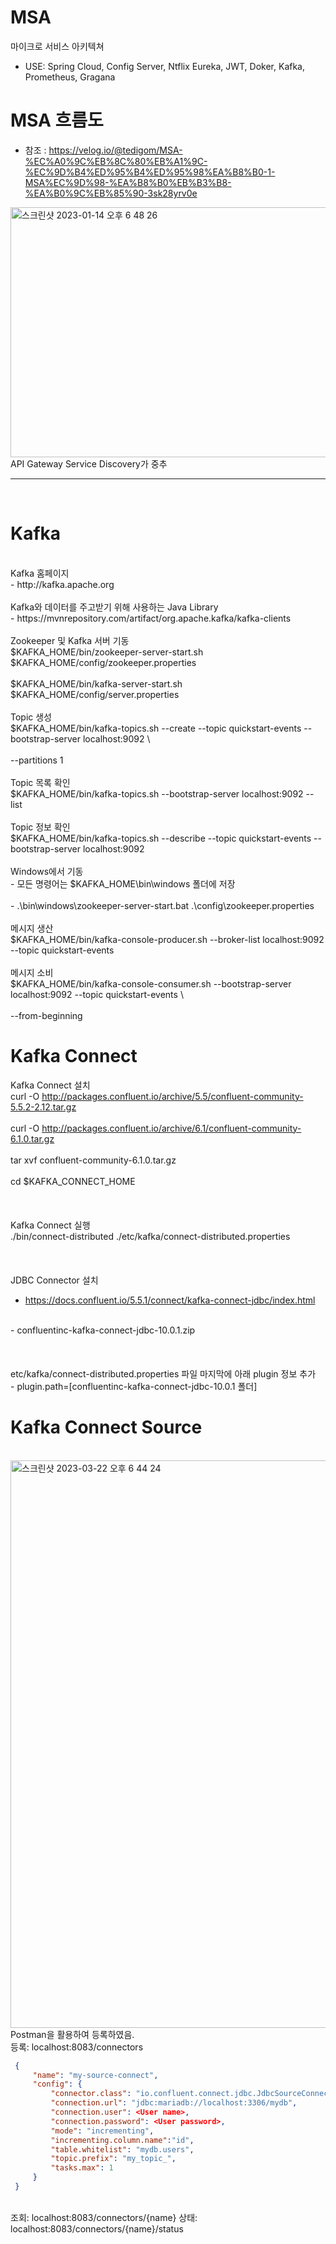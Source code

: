 # MSA

마이크로 서비스 아키텍쳐

- USE: Spring Cloud, Config Server, Ntflix Eureka, JWT, Doker, Kafka, Prometheus, Gragana

# MSA 흐름도

- 참조 : https://velog.io/@tedigom/MSA-%EC%A0%9C%EB%8C%80%EB%A1%9C-%EC%9D%B4%ED%95%B4%ED%95%98%EA%B8%B0-1-MSA%EC%9D%98-%EA%B8%B0%EB%B3%B8-%EA%B0%9C%EB%85%90-3sk28yrv0e

<img width="650" height="400" alt="스크린샷 2023-01-14 오후 6 48 26" src="https://user-images.githubusercontent.com/77275513/212466144-d6bc31ab-5ab1-4171-be20-13399f39cd19.png">

<br/>
API Gateway Service Discovery가 중추

---
<br/>

# Kafka

<br/>
Kafka 홈페이지<br/>
- http://kafka.apache.org
<br/><br/>
Kafka와 데이터를 주고받기 위해 사용하는 Java Library<br/>
- https://mvnrepository.com/artifact/org.apache.kafka/kafka-clients<br/>
<br/>
Zookeeper 및 Kafka 서버 기동<br/>
$KAFKA_HOME/bin/zookeeper-server-start.sh  $KAFKA_HOME/config/zookeeper.properties<br/>
<br/>
$KAFKA_HOME/bin/kafka-server-start.sh  $KAFKA_HOME/config/server.properties<br/>
<br/>
Topic 생성<br/>
$KAFKA_HOME/bin/kafka-topics.sh --create --topic quickstart-events --bootstrap-server localhost:9092 \<br/>
<br/>
--partitions 1<br/>
<br/>
Topic 목록 확인<br/>
$KAFKA_HOME/bin/kafka-topics.sh --bootstrap-server localhost:9092 --list<br/>
<br/>
Topic 정보 확인<br/>
$KAFKA_HOME/bin/kafka-topics.sh --describe --topic quickstart-events --bootstrap-server localhost:9092<br/>
<br/>
Windows에서 기동<br/>
- 모든 명령어는 $KAFKA_HOME\bin\windows 폴더에 저장<br/>
<br/>
- .\bin\windows\zookeeper-server-start.bat  .\config\zookeeper.properties<br/>
<br/>
메시지 생산<br/>
$KAFKA_HOME/bin/kafka-console-producer.sh --broker-list localhost:9092 --topic quickstart-events<br/>
<br/>
메시지 소비<br/>
$KAFKA_HOME/bin/kafka-console-consumer.sh --bootstrap-server localhost:9092 --topic quickstart-events \<br/>
<br/>
 --from-beginning<br/>

# Kafka Connect<br/>
Kafka Connect 설치<br/>
curl -O http://packages.confluent.io/archive/5.5/confluent-community-5.5.2-2.12.tar.gz<br/>
<br/>
curl -O http://packages.confluent.io/archive/6.1/confluent-community-6.1.0.tar.gz<br/>
<br/>
tar xvf confluent-community-6.1.0.tar.gz<br/>
<br/>
cd  $KAFKA_CONNECT_HOME<br/>
<br/>
 <br/>
<br/>
Kafka Connect 실행<br/>
./bin/connect-distributed ./etc/kafka/connect-distributed.properties<br/>
<br/>
 <br/>
<br/>
JDBC Connector 설치<br/>
- https://docs.confluent.io/5.5.1/connect/kafka-connect-jdbc/index.html<br/>
<br/>
- confluentinc-kafka-connect-jdbc-10.0.1.zip <br/>
<br/>
 <br/>
<br/>
etc/kafka/connect-distributed.properties 파일 마지막에 아래 plugin 정보 추가<br/>
- plugin.path=[confluentinc-kafka-connect-jdbc-10.0.1 폴더]<br/>

# Kafka Connect Source<br>
<br/>
<img width="908" alt="스크린샷 2023-03-22 오후 6 44 24" src="https://user-images.githubusercontent.com/77275513/226864112-e24cac6f-9a55-4941-8d48-88ff31a723c0.png">
<br/>
Postman을 활용하여 등록하였음. <br/>
등록: localhost:8083/connectors

```json
 {
     "name": "my-source-connect",
     "config": {
         "connector.class": "io.confluent.connect.jdbc.JdbcSourceConnector",
         "connection.url": "jdbc:mariadb://localhost:3306/mydb",
         "connection.user": <User name>,
         "connection.password": <User password>,
         "mode": "incrementing",
         "incrementing.column.name":"id",
         "table.whitelist": "mydb.users",
         "topic.prefix": "my_topic_",
         "tasks.max": 1
     }
 }
```

<br/>
조회: localhost:8083/connectors/{name} 상태: localhost:8083/connectors/{name}/status

